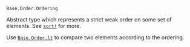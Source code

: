 ```
Base.Order.Ordering
```

Abstract type which represents a strict weak order on some set of elements. See [`sort!`](@ref) for more.

Use [`Base.Order.lt`](@ref) to compare two elements according to the ordering.
